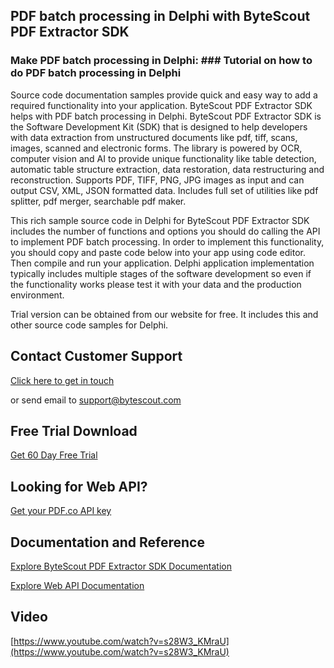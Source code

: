 ## PDF batch processing in Delphi with ByteScout PDF Extractor SDK

### Make PDF batch processing in Delphi: ### Tutorial on how to do PDF batch processing in Delphi

Source code documentation samples provide quick and easy way to add a required functionality into your application. ByteScout PDF Extractor SDK helps with PDF batch processing in Delphi. ByteScout PDF Extractor SDK is the Software Development Kit (SDK) that is designed to help developers with data extraction from unstructured documents like pdf, tiff, scans, images, scanned and electronic forms. The library is powered by OCR, computer vision and AI to provide unique functionality like table detection, automatic table structure extraction, data restoration, data restructuring and reconstruction. Supports PDF, TIFF, PNG, JPG images as input and can output CSV, XML, JSON formatted data. Includes full set of utilities like pdf splitter, pdf merger, searchable pdf maker.

This rich sample source code in Delphi for ByteScout PDF Extractor SDK includes the number of functions and options you should do calling the API to implement PDF batch processing. In order to implement this functionality, you should copy and paste code below into your app using code editor. Then compile and run your application. Delphi application implementation typically includes multiple stages of the software development so even if the functionality works please test it with your data and the production environment.

Trial version can be obtained from our website for free. It includes this and other source code samples for Delphi.

## Contact Customer Support

[Click here to get in touch](https://bytescout.zendesk.com/hc/en-us/requests/new?subject=ByteScout%20PDF%20Extractor%20SDK%20Question)

or send email to [support@bytescout.com](mailto:support@bytescout.com?subject=ByteScout%20PDF%20Extractor%20SDK%20Question) 

## Free Trial Download

[Get 60 Day Free Trial](https://bytescout.com/download/web-installer?utm_source=github-readme)

## Looking for Web API? 

[Get your PDF.co API key](https://pdf.co/documentation/api?utm_source=github-readme)

## Documentation and Reference

[Explore ByteScout PDF Extractor SDK Documentation](https://bytescout.com/documentation/index.html?utm_source=github-readme)

[Explore Web API Documentation](https://pdf.co/documentation/api?utm_source=github-readme)

## Video

[https://www.youtube.com/watch?v=s28W3_KMraU](https://www.youtube.com/watch?v=s28W3_KMraU)